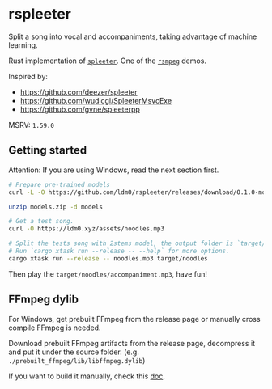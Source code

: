 # rspleeter

Split a song into vocal and accompaniments, taking advantage of machine learning.

Rust implementation of [`spleeter`](https://github.com/deezer/spleeter). One of the [`rsmpeg`](https://github.com/larksuite/rsmpeg) demos.

Inspired by:
- https://github.com/deezer/spleeter
- https://github.com/wudicgi/SpleeterMsvcExe
- https://github.com/gvne/spleeterpp

MSRV: `1.59.0`

## Getting started

Attention: If you are using Windows, read the next section first.

```bash
# Prepare pre-trained models
curl -L -O https://github.com/ldm0/rspleeter/releases/download/0.1.0-models/models.zip

unzip models.zip -d models

# Get a test song.
curl -O https://ldm0.xyz/assets/noodles.mp3

# Split the tests song with 2stems model, the output folder is `target/noodles`.
# Run `cargo xtask run --release -- --help` for more options.
cargo xtask run --release -- noodles.mp3 target/noodles
```

Then play the `target/noodles/accompaniment.mp3`, have fun!

## FFmpeg dylib

For Windows, get prebuilt FFmpeg from the release page or manually cross compile FFmpeg is needed.

Download prebuilt FFmpeg artifacts from the release page, decompress it and put it under the source folder. (e.g. `./prebuilt_ffmpeg/lib/libffmpeg.dylib`)

If you want to build it manually, check this [doc](doc/build_ffmpeg_dylib_manually.md).
